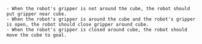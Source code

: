 
    - When the robot's gripper is not around the cube, the robot should put gripper near cube.
    - When the robot's gripper is around the cube and the robot's gripper is open, the robot should close gripper around cube.
    - When the robot's gripper is closed around cube, the robot should move the cube to goal.